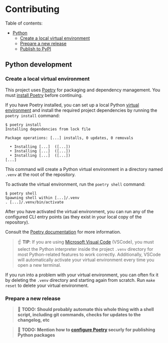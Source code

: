 # Contributing

Table of contents:

- [Python](#python)
  - [Create a local virtual environment](#create-a-local-virtual-environment)
  - [Prepare a new release](#prepare-a-new-release)
  - [Publish to PyPI](#publish-to-pypi)

## Python development

### Create a local virtual environment

This project uses [Poetry](https://python-poetry.org/) for packaging and
dependency management. You must [install
Poetry](https://python-poetry.org/docs/#installation) before continuing.

If you have Poetry installed, you can set up a local Python [virtual
environment](https://python-poetry.org/docs/managing-environments/) and install
the required project dependencies by running the `poetry install` command:

```console
$ poetry install
Installing dependencies from lock file

Package operations: [...] installs, 0 updates, 0 removals

  • Installing [...]  ([...])
  • Installing [...]  ([...])
  • Installing [...]  ([...])
[...]
```

This command will create a Python virtual environment in a directory named
`.venv` at the root of the repository.

To activate the virtual environment, run the `poetry shell` command:

```console
$ poetry shell
Spawning shell within [...]/.venv
. [...]/.venv/bin/activate
```

After you have activated the virtual environment, you can run any of the
configured CLI entry points (as they exist in your local copy of the
repository).

Consult the [Poetry documentation](https://python-poetry.org/docs/basic-usage/)
for more information.

> :point_up: **TIP**: If you are using [Microsoft Visual
> Code](https://code.visualstudio.com/) (VSCode), you must select the Python
> interpreter inside the project `.venv` directory for most Python-related
> features to work correctly. Additionally, VSCode will automatically activate
> your virtual environment every time you open a new terminal.

If you run into a problem with your virtual environment, you can often fix it
by deleting the `.venv` directory and starting again from scratch. Run `make
reset` to delete your virtual environment.

### Prepare a new release

> :construction: **TODO: Should probably automate this whole thing with a shell script,
> including git commands, checks for updates to the changelog, etc**

> :construction: **TODO: Mention how to [configure
> Poetry](https://python-poetry.org/docs/repositories/#configuring-credentials)
> securly for publishing Python packages**
